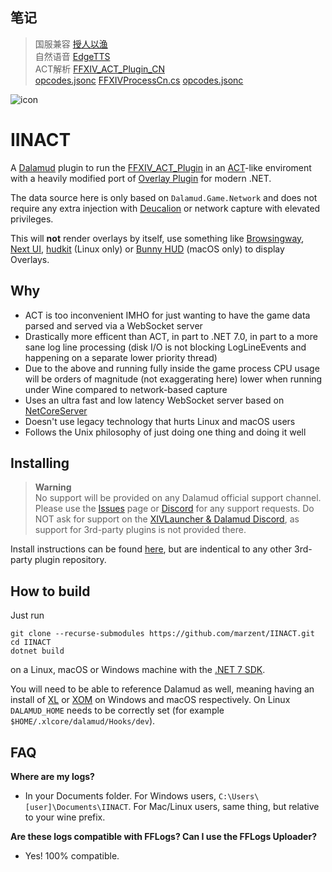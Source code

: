 ## 笔记

>国服兼容 [授人以渔](https://www.bilibili.com/opus/1045734514081398787)  
>自然语音 [EdgeTTS](https://github.com/AtmoOmen/EdgeTTS)  
>ACT解析 [FFXIV_ACT_Plugin_CN](https://github.com/NewMoe-Technology/FFXIV_ACT_Plugin_CN)  
> [opcodes.jsonc](https://github.com/OverlayPlugin/OverlayPlugin/blob/main/OverlayPlugin.Core/resources/opcodes.jsonc)  [FFXIVProcessCn.cs](https://github.com/OverlayPlugin/cactbot/blob/main/plugin/CactbotEventSource/FFXIVProcessCn.cs)  [opcodes.jsonc](https://github.com/moewcorp/FFXIVNetworkOpcodes/tree/master/output)  

![icon](https://github.com/marzent/IINACT/blob/main/images/icon.ico?raw=true)

# IINACT

A [Dalamud](https://github.com/goatcorp/Dalamud) plugin to run the [FFXIV_ACT_Plugin](https://github.com/ravahn/FFXIV_ACT_Plugin) in an [ACT](https://advancedcombattracker.com/)-like enviroment with a heavily modified port of [Overlay Plugin](https://github.com/OverlayPlugin/OverlayPlugin) for modern .NET.

The data source here is only based on `Dalamud.Game.Network` and does not require any extra injection with [Deucalion](https://github.com/ff14wed/deucalion) or network capture with elevated privileges.

This will **not** render overlays by itself, use something like [Browsingway](https://github.com/Styr1x/Browsingway), [Next UI](https://github.com/kaminaris/Next-UI), [hudkit](https://github.com/valarnin/hudkit) (Linux only) or [Bunny HUD](https://github.com/marzent/Bunny-HUD) (macOS only) to display Overlays.


## Why

- ACT is too inconvenient IMHO for just wanting to have the game data parsed and served via a WebSocket server
- Drastically more efficent than ACT, in part to .NET 7.0, in part to a more sane log line processing (disk I/O is not blocking LogLineEvents and happening on a separate lower priority thread)
- Due to the above and running fully inside the game process CPU usage will be orders of magnitude (not exaggerating here) lower when running under Wine compared to network-based capture
- Uses an ultra fast and low latency WebSocket server based on [NetCoreServer](https://github.com/chronoxor/NetCoreServer)
- Doesn't use legacy technology that hurts Linux and macOS users
- Follows the Unix philosophy of just doing one thing and doing it well   

## Installing 

> **Warning**  
> No support will be provided on any Dalamud official support channel. Please use the [Issues](https://github.com/marzent/IINACT/issues) page or [Discord](https://discord.gg/pcexJC8YPG) for any support requests. Do NOT ask for support on the [XIVLauncher & Dalamud Discord](https://discord.gg/holdshift), as support for 3rd-party plugins is not provided there. 

Install instructions can be found [here](https://www.iinact.com/installation/), but are indentical to any other 3rd-party plugin repository.

## How to build

Just run 
```
git clone --recurse-submodules https://github.com/marzent/IINACT.git
cd IINACT
dotnet build
``` 
on a Linux, macOS or Windows machine with the [.NET 7 SDK](https://dotnet.microsoft.com/en-us/download/dotnet/7.0). 

You will need to be able to reference Dalamud as well, meaning having an install of [XL](https://github.com/goatcorp/FFXIVQuickLauncher) or [XOM](https://github.com/marzent/XIV-on-Mac) on Windows and macOS respectively. On Linux `DALAMUD_HOME` needs to be correctly set (for example `$HOME/.xlcore/dalamud/Hooks/dev`).

## FAQ

**Where are my logs?**

- In your Documents folder. For Windows users, `C:\Users\[user]\Documents\IINACT`. For Mac/Linux users, same thing, but relative to your wine prefix.

**Are these logs compatible with FFLogs? Can I use the FFLogs Uploader?**

- Yes! 100% compatible.
